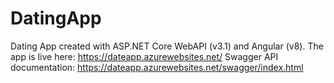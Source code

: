 # DatingApp
Dating App created with ASP.NET Core WebAPI (v3.1) and Angular (v8).
The app is live here: https://dateapp.azurewebsites.net/
Swagger API documentation: https://dateapp.azurewebsites.net/swagger/index.html
